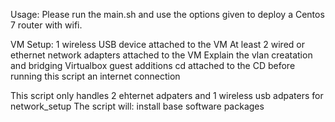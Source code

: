 Usage: Please run the main.sh and use the options given to deploy a Centos 7 router with wifi.

VM Setup:
1 wireless USB device attached to the VM
At least 2 wired or ethernet network adapters attached to the VM
  Explain the vlan creatation and bridging
Virtualbox guest additions cd attached to the CD before running this script
an internet connection

This script only handles 2 ehternet adpaters and 1 wireless usb adpaters for network_setup
The script will:
install base software packages
